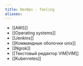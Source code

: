 ```yaml
---
title: DevOps - Tooling
aliases:
---
```

- [[AWS]]
- [[Operating systems]]
- [[Jenkins]]
- [[Коммандные оболочки unix]]
- [[Ngrok]]
- [[Текстовый редактор VIM|VIM]]
- [[Kubernetes]]